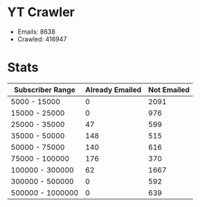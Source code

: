 # YT Crawler
- Emails: 8638
- Crawled: 416947

# Stats
| Subscriber Range  | Already Emailed | Not Emailed |
|-------|-------|-------|
| 5000 - 15000 | 0 | 2091 |
| 15000 - 25000 | 0 | 976 |
| 25000 - 35000 | 47 | 599 |
| 35000 - 50000 | 148 | 515 |
| 50000 - 75000 | 140 | 616 |
| 75000 - 100000 | 176 | 370 |
| 100000 - 300000 | 62 | 1667 |
| 300000 - 500000 | 0 | 592 |
| 500000 - 1000000 | 0 | 639 |
